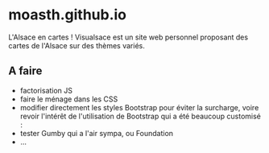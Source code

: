 # moasth.github.io
L'Alsace en cartes ! 
Visualsace est un site web personnel proposant des cartes de l'Alsace sur des thèmes variés.

## A faire
- factorisation JS
- faire le ménage dans les CSS
- modifier directement les styles Bootstrap pour éviter la surcharge, voire revoir l'intérêt de l'utilisation de Bootstrap qui a été beaucoup customisé :
- tester Gumby qui a l'air sympa, ou Foundation
- ...




